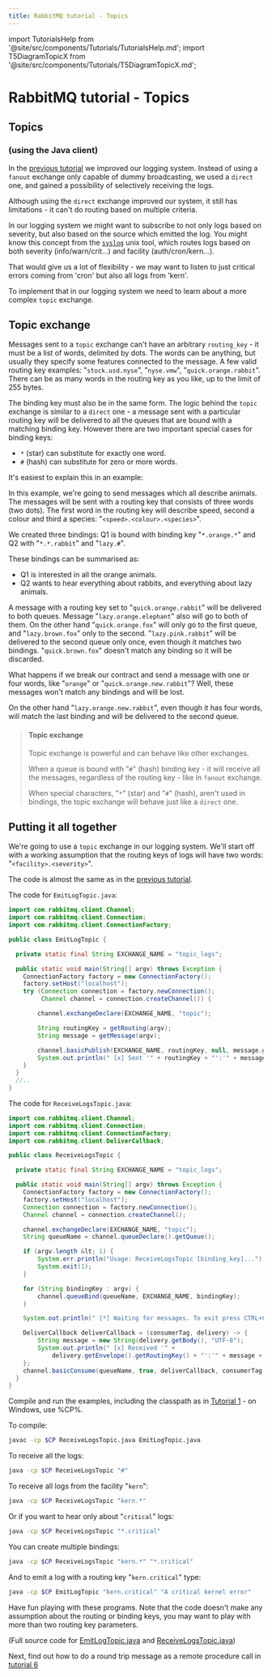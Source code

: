 ```yaml
---
title: RabbitMQ tutorial - Topics
---
```

<!--
Copyright (c) 2005-2023 Broadcom. All Rights Reserved. The term "Broadcom" refers to Broadcom Inc. and/or its subsidiaries.

All rights reserved. This program and the accompanying materials
are made available under the terms of the under the Apache License,
Version 2.0 (the "License”); you may not use this file except in compliance
with the License. You may obtain a copy of the License at

https://www.apache.org/licenses/LICENSE-2.0

Unless required by applicable law or agreed to in writing, software
distributed under the License is distributed on an "AS IS" BASIS,
WITHOUT WARRANTIES OR CONDITIONS OF ANY KIND, either express or implied.
See the License for the specific language governing permissions and
limitations under the License.
-->

import TutorialsHelp from '@site/src/components/Tutorials/TutorialsHelp.md';
import T5DiagramTopicX from '@site/src/components/Tutorials/T5DiagramTopicX.md';

# RabbitMQ tutorial - Topics

## Topics
### (using the Java client)

<TutorialsHelp/>

In the [previous tutorial](./tutorial-four-java) we improved our
logging system. Instead of using a `fanout` exchange only capable of
dummy broadcasting, we used a `direct` one, and gained a possibility
of selectively receiving the logs.

Although using the `direct` exchange improved our system, it still has
limitations - it can't do routing based on multiple criteria.

In our logging system we might want to subscribe to not only logs
based on severity, but also based on the source which emitted the log.
You might know this concept from the
[`syslog`](http://en.wikipedia.org/wiki/Syslog) unix tool, which
routes logs based on both severity (info/warn/crit...) and facility
(auth/cron/kern...).

That would give us a lot of flexibility - we may want to listen to
just critical errors coming from 'cron' but also all logs from 'kern'.

To implement that in our logging system we need to learn about a more
complex `topic` exchange.


Topic exchange
--------------

Messages sent to a `topic` exchange can't have an arbitrary
`routing_key` - it must be a list of words, delimited by dots. The
words can be anything, but usually they specify some features
connected to the message. A few valid routing key examples:
"`stock.usd.nyse`", "`nyse.vmw`", "`quick.orange.rabbit`". There can be as
many words in the routing key as you like, up to the limit of 255
bytes.

The binding key must also be in the same form. The logic behind the
`topic` exchange is similar to a `direct` one - a message sent with a
particular routing key will be delivered to all the queues that are
bound with a matching binding key. However there are two important
special cases for binding keys:

  * `*` (star) can substitute for exactly one word.
  * `#` (hash) can substitute for zero or more words.

It's easiest to explain this in an example:

<T5DiagramTopicX/>

In this example, we're going to send messages which all describe
animals. The messages will be sent with a routing key that consists of
three words (two dots). The first word in the routing key
will describe speed, second a colour and third a species:
"`<speed>.<colour>.<species>`".

We created three bindings: Q1 is bound with binding key "`*.orange.*`"
and Q2 with "`*.*.rabbit`" and "`lazy.#`".

These bindings can be summarised as:

  * Q1 is interested in all the orange animals.
  * Q2 wants to hear everything about rabbits, and everything about lazy
    animals.

A message with a routing key set to "`quick.orange.rabbit`"
will be delivered to both queues. Message
"`lazy.orange.elephant`" also will go to both of them. On the other hand
"`quick.orange.fox`" will only go to the first queue, and
"`lazy.brown.fox`" only to the second. "`lazy.pink.rabbit`" will
be delivered to the second queue only once, even though it matches two bindings.
"`quick.brown.fox`" doesn't match any binding so it will be discarded.

What happens if we break our contract and send a message with one or
four words, like "`orange`" or "`quick.orange.new.rabbit`"? Well,
these messages won't match any bindings and will be lost.

On the other hand "`lazy.orange.new.rabbit`", even though it has four
words, will match the last binding and will be delivered to the second
queue.

> #### Topic exchange
>
> Topic exchange is powerful and can behave like other exchanges.
>
> When a queue is bound with "`#`" (hash) binding key - it will receive
> all the messages, regardless of the routing key - like in `fanout` exchange.
>
> When special characters, "`*`" (star) and "`#`" (hash), aren't used in bindings,
> the topic exchange will behave just like a `direct` one.

Putting it all together
-----------------------

We're going to use a `topic` exchange in our logging system. We'll
start off with a working assumption that the routing keys of logs will
have two words: "`<facility>.<severity>`".

The code is almost the same as in the
[previous tutorial](./tutorial-four-java).

The code for `EmitLogTopic.java`:

```java
import com.rabbitmq.client.Channel;
import com.rabbitmq.client.Connection;
import com.rabbitmq.client.ConnectionFactory;

public class EmitLogTopic {

  private static final String EXCHANGE_NAME = "topic_logs";

  public static void main(String[] argv) throws Exception {
    ConnectionFactory factory = new ConnectionFactory();
    factory.setHost("localhost");
    try (Connection connection = factory.newConnection();
         Channel channel = connection.createChannel()) {

        channel.exchangeDeclare(EXCHANGE_NAME, "topic");

        String routingKey = getRouting(argv);
        String message = getMessage(argv);

        channel.basicPublish(EXCHANGE_NAME, routingKey, null, message.getBytes("UTF-8"));
        System.out.println(" [x] Sent '" + routingKey + "':'" + message + "'");
    }
  }
  //..
}
```

The code for `ReceiveLogsTopic.java`:

```java
import com.rabbitmq.client.Channel;
import com.rabbitmq.client.Connection;
import com.rabbitmq.client.ConnectionFactory;
import com.rabbitmq.client.DeliverCallback;

public class ReceiveLogsTopic {

  private static final String EXCHANGE_NAME = "topic_logs";

  public static void main(String[] argv) throws Exception {
    ConnectionFactory factory = new ConnectionFactory();
    factory.setHost("localhost");
    Connection connection = factory.newConnection();
    Channel channel = connection.createChannel();

    channel.exchangeDeclare(EXCHANGE_NAME, "topic");
    String queueName = channel.queueDeclare().getQueue();

    if (argv.length &lt; 1) {
        System.err.println("Usage: ReceiveLogsTopic [binding_key]...");
        System.exit(1);
    }

    for (String bindingKey : argv) {
        channel.queueBind(queueName, EXCHANGE_NAME, bindingKey);
    }

    System.out.println(" [*] Waiting for messages. To exit press CTRL+C");

    DeliverCallback deliverCallback = (consumerTag, delivery) -> {
        String message = new String(delivery.getBody(), "UTF-8");
        System.out.println(" [x] Received '" +
            delivery.getEnvelope().getRoutingKey() + "':'" + message + "'");
    };
    channel.basicConsume(queueName, true, deliverCallback, consumerTag -> { });
  }
}
```

Compile and run the examples, including the classpath as in [Tutorial 1](./tutorial-one-java) -
on Windows, use %CP%.

To compile:

```bash
javac -cp $CP ReceiveLogsTopic.java EmitLogTopic.java
```

To receive all the logs:

```bash
java -cp $CP ReceiveLogsTopic "#"
```

To receive all logs from the facility "`kern`":

```bash
java -cp $CP ReceiveLogsTopic "kern.*"
```

Or if you want to hear only about "`critical`" logs:

```bash
java -cp $CP ReceiveLogsTopic "*.critical"
```

You can create multiple bindings:

```bash
java -cp $CP ReceiveLogsTopic "kern.*" "*.critical"
```

And to emit a log with a routing key "`kern.critical`" type:

```bash
java -cp $CP EmitLogTopic "kern.critical" "A critical kernel error"
```

Have fun playing with these programs. Note that the code doesn't make
any assumption about the routing or binding keys, you may want to play
with more than two routing key parameters.

(Full source code for [EmitLogTopic.java](https://github.com/rabbitmq/rabbitmq-tutorials/blob/main/java/EmitLogTopic.java)
and [ReceiveLogsTopic.java](https://github.com/rabbitmq/rabbitmq-tutorials/blob/main/java/ReceiveLogsTopic.java))

Next, find out how to do a round trip message as a remote procedure call in [tutorial 6](./tutorial-six-java)
